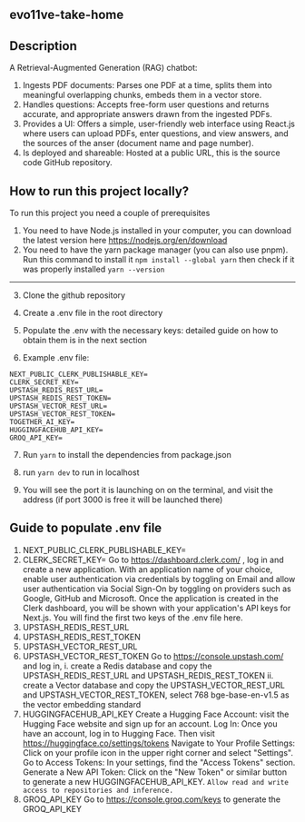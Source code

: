 ## evo11ve-take-home

## Description

A Retrieval-Augmented Generation (RAG) chatbot:

1. Ingests PDF documents: Parses one PDF at a time, splits them into meaningful overlapping
   chunks, embeds them in a vector store.
2. Handles questions: Accepts free-form user questions and returns accurate, and
   appropriate answers drawn from the ingested PDFs.
3. Provides a UI: Offers a simple, user-friendly web interface using React.js where users can upload PDFs, enter questions, and view answers, and the sources of the anser (document name and page number).
4. Is deployed and shareable: Hosted at a public URL, this is the source code
   GitHub repository.

## How to run this project locally?

To run this project you need a couple of prerequisites

1. You need to have Node.js installed in your computer, you can download the latest version here https://nodejs.org/en/download
2. You need to have the yarn package manager (you can also use pnpm). Run this command to install it `npm install --global yarn` then check if it was properly installed `yarn --version`

---

3. Clone the github repository

4. Create a .env file in the root directory

5. Populate the .env with the necessary keys: detailed guide on how to obtain them is in the next section

6. Example .env file:

```
NEXT_PUBLIC_CLERK_PUBLISHABLE_KEY=
CLERK_SECRET_KEY=
UPSTASH_REDIS_REST_URL=
UPSTASH_REDIS_REST_TOKEN=
UPSTASH_VECTOR_REST_URL=
UPSTASH_VECTOR_REST_TOKEN=
TOGETHER_AI_KEY=
HUGGINGFACEHUB_API_KEY=
GROQ_API_KEY=
```

7. Run `yarn` to install the dependencies from package.json

8. run `yarn dev` to run in localhost

9. You will see the port it is launching on on the terminal, and visit the address (if port 3000 is free it will be launched there)

## Guide to populate .env file

1. NEXT_PUBLIC_CLERK_PUBLISHABLE_KEY=
2. CLERK_SECRET_KEY=
   Go to https://dashboard.clerk.com/ , log in and create a new application. With an application name of your choice, enable user authentication via credentials by toggling on Email and allow user authentication via Social Sign-On by toggling on providers such as Google, GitHub and Microsoft.
   Once the application is created in the Clerk dashboard, you will be shown with your application's API keys for Next.js. You will find the first two keys of the .env file here.
3. UPSTASH_REDIS_REST_URL
4. UPSTASH_REDIS_REST_TOKEN
5. UPSTASH_VECTOR_REST_URL
6. UPSTASH_VECTOR_REST_TOKEN
   Go to https://console.upstash.com/ and log in,
   i. create a Redis database and copy the UPSTASH_REDIS_REST_URL and UPSTASH_REDIS_REST_TOKEN
   ii. create a Vector database and copy the UPSTASH_VECTOR_REST_URL and UPSTASH_VECTOR_REST_TOKEN, select 768 bge-base-en-v1.5 as the vector embedding standard
7. HUGGINGFACEHUB_API_KEY
   Create a Hugging Face Account: visit the Hugging Face website and sign up for an account. Log In: Once you have an account, log in to Hugging Face. Then visit https://huggingface.co/settings/tokens
   Navigate to Your Profile Settings: Click on your profile icon in the upper right corner and select "Settings". Go to Access Tokens: In your settings, find the "Access Tokens" section. Generate a New API Token: Click on the "New Token" or similar button to generate a new HUGGINGFACEHUB_API_KEY.
   `Allow read and write access to repositories and inference.`
8. GROQ_API_KEY
   Go to https://console.groq.com/keys to generate the GROQ_API_KEY
